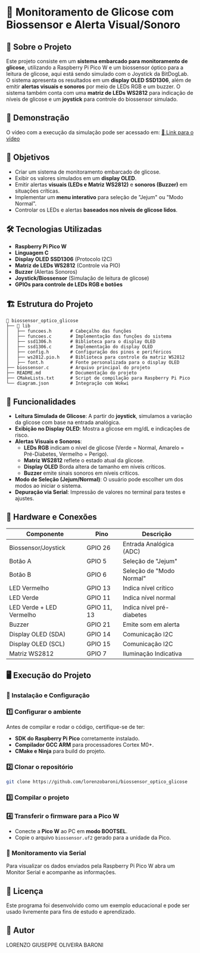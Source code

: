 # 🚀 Monitoramento de Glicose com Biossensor e Alerta Visual/Sonoro

## 📌 Sobre o Projeto
Este projeto consiste em um **sistema embarcado para monitoramento de glicose**, utilizando a Raspberry Pi Pico W e um biossensor óptico para a leitura de glicose, aqui está sendo simulado com o Joystick da BitDogLab. O sistema apresenta os resultados em um **display OLED SSD1306**, além de emitir **alertas visuais e sonoros** por meio de LEDs RGB e um buzzer. O sistema também conta com uma **matriz de LEDs WS2812** para indicação de níveis de glicose e um **joystick** para controle do biossensor simulado.

## 🎥 Demonstração
O vídeo com a execução da simulação pode ser acessado em:
[🔗 Link para o vídeo]()

## 🎯 Objetivos
- Criar um sistema de monitoramento embarcado de glicose.
- Exibir os valores simulados em um **display OLED**.
- Emitir alertas **visuais (LEDs e Matriz WS2812)** e **sonoros (Buzzer)** em situações críticas.
- Implementar um **menu interativo** para seleção de "Jejum" ou "Modo Normal".
- Controlar os LEDs e alertas **baseados nos níveis de glicose lidos**.

## 🛠 Tecnologias Utilizadas
- **Raspberry Pi Pico W**
- **Linguagem C**
- **Display OLED SSD1306** (Protocolo I2C)
- **Matriz de LEDs WS2812** (Controle via PIO)
- **Buzzer** (Alertas Sonoros)
- **Joystick/Biossensor** (Simulação de leitura de glicose)
- **GPIOs para controle de LEDs RGB e botões**

## 🏗 Estrutura do Projeto

```
📂 biossensor_optico_glicose
├── 📂 lib
│   ├── funcoes.h       # Cabeçalho das funções
│   ├── funcoes.c       # Implementação das funções do sistema
│   ├── ssd1306.h       # Biblioteca para o display OLED
│   ├── ssd1306.c       # Implementação do display OLED
│   ├── config.h        # Configuração dos pinos e periféricos
│   ├── ws2812.pio.h    # Biblioteca para controle da matriz WS2812
│   ├── font.h          # Fonte personalizada para o display OLED
├── biossensor.c        # Arquivo principal do projeto
├── README.md           # Documentação do projeto
├── CMakeLists.txt      # Script de compilação para Raspberry Pi Pico
└── diagram.json        # Integração com Wokwi
```

## 📜 Funcionalidades
- **Leitura Simulada de Glicose**: A partir do **joystick**, simulamos a variação da glicose com base na entrada analógica.
- **Exibição no Display OLED**: Mostra a glicose em mg/dL e indicações de risco.
- **Alertas Visuais e Sonoros**:
  - **LEDs RGB** indicam o nível de glicose (Verde = Normal, Amarelo = Pré-Diabetes, Vermelho = Perigo).
  - **Matriz WS2812** reflete o estado atual da glicose.
  - **Display OLED** Borda altera de tamanho em níveis críticos.
  - **Buzzer** emite sinais sonoros em níveis críticos.
- **Modo de Seleção (Jejum/Normal)**: O usuário pode escolher um dos modos ao iniciar o sistema.
- **Depuração via Serial**: Impressão de valores no terminal para testes e ajustes.

## 🔌 Hardware e Conexões

| Componente | Pino | Descrição |
|------------|------|------------|
| Biossensor/Joystick | GPIO 26 | Entrada Analógica (ADC) |
| Botão A | GPIO 5 | Seleção de "Jejum" |
| Botão B | GPIO 6 | Seleção de "Modo Normal" |
| LED Vermelho | GPIO 13 | Indica nível crítico |
| LED Verde | GPIO 11 | Indica nível normal |
| LED Verde + LED Vermelho | GPIO 11, 13 | Indica nível pré-diabetes |
| Buzzer | GPIO 21 | Emite som em alerta |
| Display OLED (SDA) | GPIO 14 | Comunicação I2C |
| Display OLED (SCL) | GPIO 15 | Comunicação I2C |
| Matriz WS2812 | GPIO 7 | Iluminação Indicativa |

## 🖥️ Execução do Projeto
### 🔧 Instalação e Configuração
### 1️⃣ Configurar o ambiente
Antes de compilar e rodar o código, certifique-se de ter:
- **SDK do Raspberry Pi Pico** corretamente instalado.
- **Compilador GCC ARM** para processadores Cortex M0+.
- **CMake e Ninja** para build do projeto.

### 2️⃣ Clonar o repositório
```sh
git clone https://github.com/lorenzobaroni/biossensor_optico_glicose
```

### 3️⃣ Compilar o projeto

### 4️⃣ Transferir o firmware para a Pico W
- Conecte a **Pico W** ao PC em **modo BOOTSEL**.
- Copie o arquivo `biossensor.uf2` gerado para a unidade da Pico.

### 📡 Monitoramento via Serial
Para visualizar os dados enviados pela Raspberry Pi Pico W abra um Monitor Serial e acompanhe as informações.

## 📝 Licença
Este programa foi desenvolvido como um exemplo educacional e pode ser usado livremente para fins de estudo e aprendizado.

## 📌 Autor
LORENZO GIUSEPPE OLIVEIRA BARONI

